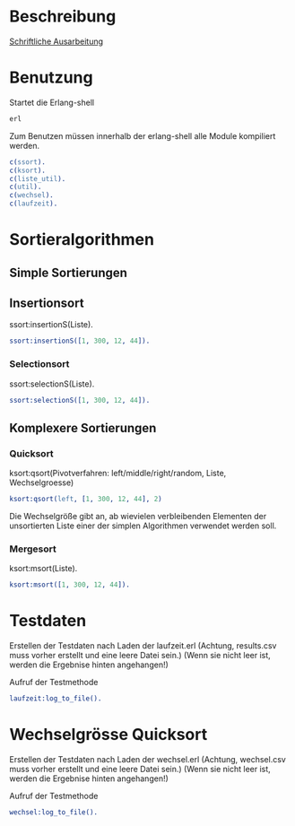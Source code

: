 # Beschreibung

[Schriftliche Ausarbeitung](A2_Schriftliche_Ausarbeitung.pdf)

# Benutzung

Startet die Erlang-shell
```bash
erl
```

Zum Benutzen müssen innerhalb der erlang-shell alle Module kompiliert werden.
```erlang
c(ssort).
c(ksort).
c(liste_util).
c(util).
c(wechsel).
c(laufzeit).
```


# Sortieralgorithmen

## Simple Sortierungen
## Insertionsort
ssort:insertionS(Liste).
```erlang
ssort:insertionS([1, 300, 12, 44]).
```

### Selectionsort
ssort:selectionS(Liste).
```erlang
ssort:selectionS([1, 300, 12, 44]).
```

## Komplexere Sortierungen
### Quicksort
ksort:qsort(Pivotverfahren: left/middle/right/random, Liste, Wechselgroesse)
```erlang
ksort:qsort(left, [1, 300, 12, 44], 2)
```
Die Wechselgröße gibt an, ab wievielen verbleibenden Elementen der unsortierten Liste einer der simplen Algorithmen verwendet werden soll.

### Mergesort
ksort:msort(Liste).
```erlang
ksort:msort([1, 300, 12, 44]).
```

# Testdaten
Erstellen der Testdaten nach  Laden der laufzeit.erl
(Achtung, results.csv muss vorher erstellt und eine leere Datei sein.)
(Wenn sie nicht leer ist, werden die Ergebnise hinten angehangen!)

Aufruf der Testmethode
```erlang
laufzeit:log_to_file().
```

# Wechselgrösse Quicksort
Erstellen der Testdaten nach Laden der wechsel.erl
(Achtung, wechsel.csv muss vorher erstellt und eine leere Datei sein.)
(Wenn sie nicht leer ist, werden die Ergebnise hinten angehangen!)

Aufruf der Testmethode
```erlang
wechsel:log_to_file().
```
